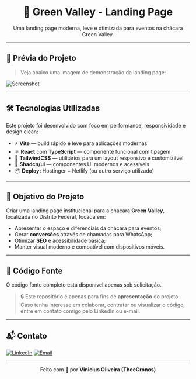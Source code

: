 <h1 align="center">🌿 Green Valley - Landing Page</h1>

<p align="center">
  Uma landing page moderna, leve e otimizada para eventos na chácara Green Valley.
</p>

---

## 📸 Prévia do Projeto

> Veja abaixo uma imagem de demonstração da landing page:

![Screenshot](https://link-da-screenshot-ou-gif-aqui)

---

## 🛠️ Tecnologias Utilizadas

Este projeto foi desenvolvido com foco em performance, responsividade e design clean:

- ⚡ **Vite** — build rápido e leve para aplicações modernas
- ⚛️ **React** com **TypeScript** — componente funcional com tipagem
- 🎨 **TailwindCSS** — utilitários para um layout responsivo e customizável
- 🧩 **Shadcn/ui** — componentes UI modernos e acessíveis
- 📦 **Deploy:** Hostinger + Netlify (ou outro serviço utilizado)

---

## 🧠 Objetivo do Projeto

Criar uma landing page institucional para a chácara **Green Valley**, localizada no Distrito Federal, focada em:

- Apresentar o espaço e diferenciais da chácara para eventos;
- Gerar **conversões** através de chamadas para WhatsApp;
- Otimizar **SEO** e acessibilidade básica;
- Manter visual moderno e compatível com dispositivos móveis.

---

## 🔐 Código Fonte

O código fonte completo está disponível apenas sob solicitação.

> 🔒 Este repositório é apenas para fins de **apresentação** do projeto.
> Caso tenha interesse em colaborar, contratar ou visualizar o código, entre em contato comigo pelo LinkedIn ou e-mail.

---

## 📬 Contato

[![LinkedIn](https://img.shields.io/badge/LinkedIn-TheeCronos-0A66C2?style=for-the-badge&logo=linkedin&logoColor=white)](https://linkedin.com/in/vinicius-oliveiraa)
[![Email](https://img.shields.io/badge/Email-vinicius.o.s@outlook.com-blue?style=for-the-badge&logo=microsoftoutlook&logoColor=white)](mailto:vinicius.o.s@outlook.com)

---

<p align="center">
  Feito com 💚 por <strong>Vinicius Oliveira (TheeCronos)</strong>
</p>
